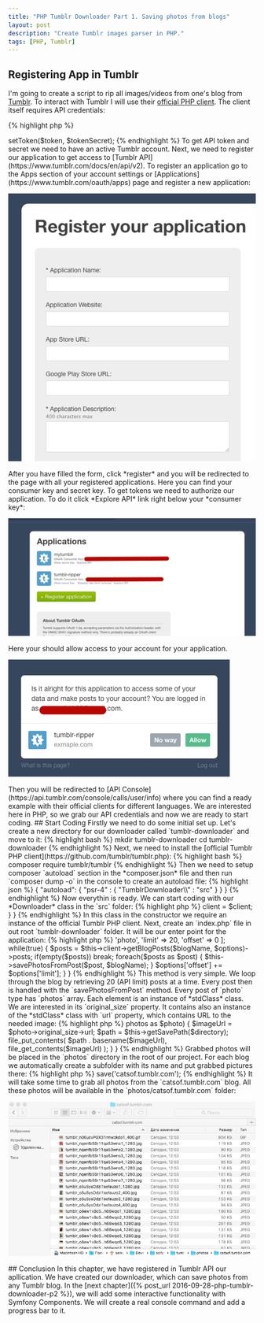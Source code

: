 ```yaml
---
title: "PHP Tumblr Downloader Part 1. Saving photos from blogs"
layout: post
description: "Create Tumblr images parser in PHP."
tags: [PHP, Tumblr]
---
```


## Registering App in Tumblr

I'm going to create a script to rip all images/videos from one's blog from [Tumblr](http://tumblr.com). To interact with Tumblr I will
use their [official PHP client](https://github.com/tumblr/tumblr.php). The client itself requires API credentials: 

{% highlight php %}
<?php

$client = new Tumblr\API\Client($consumerKey, $consumerSecret);
$client->setToken($token, $tokenSecret);
{% endhighlight %}

To get API token and secret we need to have an active Tumblr account. Next, we need to register our application to get access to [Tumblr API](https://www.tumblr.com/docs/en/api/v2). To register an application go to the Apps section of your account settings or [Applications](https://www.tumblr.com/oauth/apps) page and register a new application:

<p class="text-center image">
    <img src="/assets/images/posts/php-tumblr-downloader/register-app.jpg" alt="cgn-edit" class="">
</p>

After you have filled the form, click *register* and you will be redirected to the page with all your registered applications. Here you can find 
your consumer key and secret key. To get tokens we need to authorize our application. To do it click *Explore API* link right below your
*consumer key*:

<p class="text-center image">
	<img src="/assets/images/posts/php-tumblr-downloader/apps.jpg" alt="cgn-edit" class="">
</p>

Here your should allow access to your account for your application. 

<p class="text-center image">
	<img src="/assets/images/posts/php-tumblr-downloader/authorize-app.jpg" alt="cgn-edit" class="">
</p>

Then you will be redirected to [API Console](https://api.tumblr.com/console/calls/user/info) where you can find a ready example with their 
official clients for different languages. We are interested here in PHP, so we grab our API credentials and now we are ready to start coding.

## Start Coding

Firstly we need to do some initial set up. Let's create a new directory for our downloader called `tumblr-downloader` and move to it:

{% highlight bash %}
mkdir tumblr-downloader
cd tumblr-downloader
{% endhighlight %}

Next, we need to install the [official Tumblr PHP client](https://github.com/tumblr/tumblr.php):

{% highlight bash %}
composer require tumblr/tumblr
{% endhighlight %}

Then we need to setup composer `autoload` section in the *composer.json* file and then run `composer dump -o` in the console 
to create an autoload file:

{% highlight json %}
{
    "autoload": {
       "psr-4" : {
            "TumblrDownloader\\" : "src"    		
        }
    }
}	
{% endhighlight %}

Now everythin is ready. We can start coding with our *Downloader* class in the `src` folder:

{% highlight php %}
<?php

// src/Downloader.php

namespace TumblrDownloader;

use Tumblr\API\Client;

class Downloader 
{
    /**
     * @var Client
     */
    protected $client;

    /**
     * @param Client $client
     */
    public function __construct(Client $client)
    {
      $this->client = $client;
    }
}
{% endhighlight %} 

In this class in the constructor we require an instance of the official Tumblr PHP client. Next, create an `index.php` file in out root `tumblr-downloader` folder. It will be our enter point for the application:

{% highlight php %}
<?php

require 'vendor/autoload.php';

use Tumblr\API\Client;
use TumblrDownloader\Downloader;

$client = new Client(
    'YourConsumerKey', 
    'YourConsumerSecret', 
    'YourToken', 
    'YourSecret'
);
$downloader = new Downloader($client);
{% endhighlight %}

First of all we require composer autoload file, then instantiate a `Client` instance with our application credentials, and lastly create an instance
of our `Downloader` class.

## Grab photos from the blog

To get all posts from the blog we will use [posts](https://www.tumblr.com/docs/en/api/v2#posts) API method. We need to grab all posts of
type `photo` for a specified blog. So let's create a method for it:

{% highlight php %}
<?php

// src/Downloader.php

/**
 * @param string $blogName
 */
public function save($blogName)
{
    $options = [
        'type' => 'photo',
        'limit' => 20,
        'offset' => 0
    ];

    while(true) {
        $posts = $this->client->getBlogPosts($blogName, $options)->posts;
        if(empty($posts)) break;

        foreach($posts as $post) {
            $this->savePhotosFromPost($post, $blogName);
        }

        $options['offset'] += $options['limit'];
    }
}
{% endhighlight %}

This method is very simple. We loop through the blog by retrieving 20 (API limit) posts at a time. Every post then is handled with 
the `savePhotosFromPost` method. Every post of `photo` type has `photos` array. Each element is an instance of *stdClass* class. We are 
interested in its `original_size` property. It contains also an instance of the *stdClass* class with `url` property, which contains URL 
to the needed image:

{% highlight php %}
<?php

// src/Downloader.php

/**
 * @param stdClass $post
 * @param string $directory
 */
protected function savePhotosFromPost($post, $directory)
{
    foreach($post->photos as $photo) {
        $imageUrl = $photo->original_size->url;

        $path = $this->getSavePath($directory);
        file_put_contents(
            $path . basename($imageUrl), 
            file_get_contents($imageUrl)
        );
    }
}

{% endhighlight %}

Grabbed photos will be placed in the `photos` directory in the root of our project. For each blog we automatically create a subfolder with its name and put grabbed pictures there:

{% highlight php %}
<?php

// src/Downloader.php

/**
 * @param string $directory
 * @return string
 */
protected function getSavePath($directory)
{
    $path = 'photos' . DIRECTORY_SEPARATOR . $directory . DIRECTORY_SEPARATOR;
    if(!is_dir($path))  {
        mkdir($path,  0777, true);
    }

    return $path;
}
{% endhighlight %}

Now our downloader is ready to rip images from a blog. Let's update our `index.php` files with the following code and save some cats photos:

{% highlight php %}
<?php

// index.php

$downloader = new Downloader($client);
$downloader->save('catsof.tumblr.com');
{% endhighlight %}

It will take some time to grab all photos from the `catsof.tumblr.com` blog. All these photos will be available in the `photos/catsof.tumblr.com` folder:

<p class="text-center image">
    <img src="/assets/images/posts/php-tumblr-downloader/parsed-images.jpg" alt="cgn-edit" class="">
</p>

## Conclusion
In this chapter, we have registered in Tumblr API our apllication. We have created our downloader, which can save photos from any Tumblr blog. In the [next chapter]({% post_url 2016-09-28-php-tumblr-downloader-p2 %}), we will add some interactive functionality with Symfony Components. We will create a real console command and add a progress bar to it.